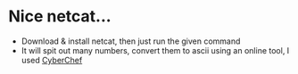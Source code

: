 # Nice netcat...
- Download & install netcat, then just run the given command
- It will spit out many numbers, convert them to ascii using an online tool, I used [CyberChef](https://gchq.github.io/CyberChef/#recipe=From_Charcode('Space',10))